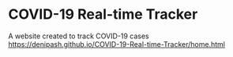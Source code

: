 # COVID-19 Real-time Tracker
A website created to track COVID-19 cases
https://denipash.github.io/COVID-19-Real-time-Tracker/home.html
